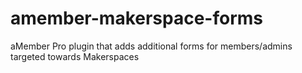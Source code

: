 # amember-makerspace-forms
aMember Pro plugin that adds additional forms for members/admins targeted towards Makerspaces
